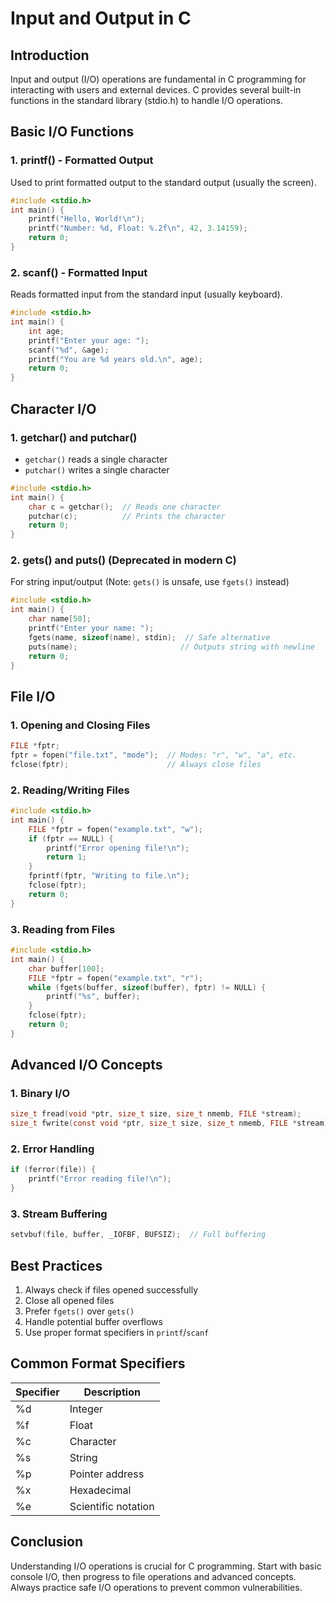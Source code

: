 
# Input and Output in C

## Introduction
Input and output (I/O) operations are fundamental in C programming for interacting with users and external devices. C provides several built-in functions in the standard library (stdio.h) to handle I/O operations.

## Basic I/O Functions

### 1. printf() - Formatted Output
Used to print formatted output to the standard output (usually the screen).

```c
#include <stdio.h>
int main() {
    printf("Hello, World!\n");
    printf("Number: %d, Float: %.2f\n", 42, 3.14159);
    return 0;
}
```

### 2. scanf() - Formatted Input
Reads formatted input from the standard input (usually keyboard).

```c
#include <stdio.h>
int main() {
    int age;
    printf("Enter your age: ");
    scanf("%d", &age);
    printf("You are %d years old.\n", age);
    return 0;
}
```

## Character I/O

### 1. getchar() and putchar()
- `getchar()` reads a single character
- `putchar()` writes a single character

```c
#include <stdio.h>
int main() {
    char c = getchar();  // Reads one character
    putchar(c);          // Prints the character
    return 0;
}
```

### 2. gets() and puts() (Deprecated in modern C)
For string input/output (Note: `gets()` is unsafe, use `fgets()` instead)

```c
#include <stdio.h>
int main() {
    char name[50];
    printf("Enter your name: ");
    fgets(name, sizeof(name), stdin);  // Safe alternative
    puts(name);                       // Outputs string with newline
    return 0;
}
```

## File I/O

### 1. Opening and Closing Files
```c
FILE *fptr;
fptr = fopen("file.txt", "mode");  // Modes: "r", "w", "a", etc.
fclose(fptr);                      // Always close files
```

### 2. Reading/Writing Files
```c
#include <stdio.h>
int main() {
    FILE *fptr = fopen("example.txt", "w");
    if (fptr == NULL) {
        printf("Error opening file!\n");
        return 1;
    }
    fprintf(fptr, "Writing to file.\n");
    fclose(fptr);
    return 0;
}
```

### 3. Reading from Files
```c
#include <stdio.h>
int main() {
    char buffer[100];
    FILE *fptr = fopen("example.txt", "r");
    while (fgets(buffer, sizeof(buffer), fptr) != NULL) {
        printf("%s", buffer);
    }
    fclose(fptr);
    return 0;
}
```

## Advanced I/O Concepts

### 1. Binary I/O
```c
size_t fread(void *ptr, size_t size, size_t nmemb, FILE *stream);
size_t fwrite(const void *ptr, size_t size, size_t nmemb, FILE *stream);
```

### 2. Error Handling
```c
if (ferror(file)) {
    printf("Error reading file!\n");
}
```

### 3. Stream Buffering
```c
setvbuf(file, buffer, _IOFBF, BUFSIZ);  // Full buffering
```

## Best Practices
1. Always check if files opened successfully
2. Close all opened files
3. Prefer `fgets()` over `gets()`
4. Handle potential buffer overflows
5. Use proper format specifiers in `printf`/`scanf`

## Common Format Specifiers
| Specifier | Description           |
|-----------|-----------------------|
| %d        | Integer               |
| %f        | Float                 |
| %c        | Character             |
| %s        | String                |
| %p        | Pointer address       |
| %x        | Hexadecimal           |
| %e        | Scientific notation   |

## Conclusion
Understanding I/O operations is crucial for C programming. Start with basic console I/O, then progress to file operations and advanced concepts. Always practice safe I/O operations to prevent common vulnerabilities.
```